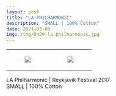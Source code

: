 ```yaml
---
layout: post
title: "LA PHILHARMONIC"
description: "SMALL | 100% Cotton"
date: 2021-03-08
img: /img/0420-la-philharmonic.jpg
---
```




<table style="width:100%;"><tr><td style="vertical-align:top;">
      <figure class="tmblr-full" data-orig-height="2048" data-orig-width="1365" data-orig-src="https://concertshirts.netlify.app/shirts/0420/0420-01.jpg"><img src="https://64.media.tumblr.com/98573ce3d9b10f25073c9374a3e95f47/c96bbbbee8fb1c63-45/s540x810/e4d5bd340fd3c5c3ee8a61c99699b3ce35b186fe.jpg" data-orig-height="2048" data-orig-width="1365" data-orig-src="https://concertshirts.netlify.app/shirts/0420/0420-01.jpg"/></figure></td>
    <td style="vertical-align:top;">
      <figure class="tmblr-full" data-orig-height="2048" data-orig-width="1365" data-orig-src="https://concertshirts.netlify.app/shirts/0420/0420-02.jpg"><img src="https://64.media.tumblr.com/3059294e956c9d044a6d253da52bf3e0/c96bbbbee8fb1c63-d2/s540x810/124bbc2e2bdab441aed023b510439934ffd2edcc.jpg" data-orig-height="2048" data-orig-width="1365" data-orig-src="https://concertshirts.netlify.app/shirts/0420/0420-02.jpg"/></figure></td>
  </tr></table><p>
  LA Philharmonic | Reykjavík Festival 2017<br/>SMALL | 100% Cotton
</p>

